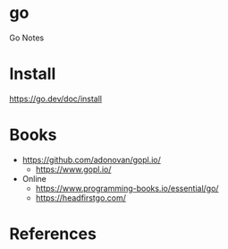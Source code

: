 # go
Go Notes

# Install
https://go.dev/doc/install

# Books
- https://github.com/adonovan/gopl.io/
  - https://www.gopl.io/
- Online
  - https://www.programming-books.io/essential/go/
  - https://headfirstgo.com/ 


# References

